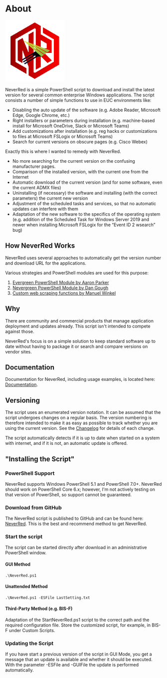 # About


![Evergreen icon](/img/NeverRed.png)

NeverRed is a simple PowerShell script to download and install the latest version for several common enterprise Windows applications. The script consists a number of simple functions to use in EUC environments like:

* Disabling the auto update of the software (e.g. Adobe Reader, Microsoft Edge, Google Chrome, etc.)
* Right installers or parameters during installation (e.g. machine-based install for Microsoft OneDrive, Slack or Microsoft Teams)
* Add customizations after installation (e.g. reg hacks or customizations to files at Microsoft FSLogix or Microsoft Teams)
* Search for current versions on obscure pages (e.g. Cisco Webex)

Exactly this is where I wanted to remedy with NeverRed.

* No more searching for the current version on the confusing manufacturer pages.
* Comparison of the installed version, with the current one from the Internet
* Automatic download of the current version (and for some software, even the current ADMX files)
* Uninstalling (if necessary) the software and installing (with the correct parameters) the current new version
* Adjustment of the scheduled tasks and services, so that no automatic updates can interfere with them
* Adaptation of the new software to the specifics of the operating system (e.g. addition of the Scheduled Task for Windows Server 2019 and newer when installing Microsoft FSLogix for the “Event ID 2 wsearch” bug)

## How NeverRed Works

NeverRed uses several approaches to automatically get the version number and download URL for the applications.

Various strategies and PowerShell modules are used for this purpose:

1. [Evergreen PowerShell Module by Aaron Parker](https://github.com/aaronparker/evergreen)
2. [Nevergreen PowerShell Module by Dan Gough](https://github.com/DanGough/Nevergreen)
3. [Custom web scraping functions by Manuel Winkel](https://www.deyda.net)

## Why

There are community and commercial products that manage application deployment and updates already. This script isn't intended to compete against those.

NeverRed's focus is on a simple solution to keep standard software up to date without having to package it or search and compare versions on vendor sites.

## Documentation

Documentation for NeverRed, including usage examples, is located here: [Documentation](https://www.deyda.net/index.php/en/neverred/).

## Versioning

The script uses an enumerated version notation. It can be assumed that the script undergoes changes on a regular basis. The version numbering is therefore intended to make it as easy as possible to track whether you are using the current version. See the [Changelog](https://www.deyda.net/index.php/en/neverred-changelog/) for details of each change.

The script automatically detects if it is up to date when started on a system with internet, and if it is not, an automatic update is offered.

## "Installing the Script"

### PowerShell Support

NeverRed supports Windows PowerShell 5.1 and PowerShell 7.0+. NeverRed should work on PowerShell Core 6.x; however, I'm not actively testing on that version of PowerShell, so support cannot be guaranteed.

### Download from GitHub

The NeverRed script is published to GitHub and can be found here: [NeverRed](https://github.com/Deyda/NeverRed/). This is the best and recommend method to get NeverRed.

### Start the script

The script can be started directly after download in an administrative PowerShell window.

#### GUI Method

```administrative powershell
.\NeverRed.ps1
```
#### Unattended Method

```administrative powershell
.\NeverRed.ps1 -ESFile LastSetting.txt
```
#### Third-Party Method (e.g. BIS-F)

Adaptation of the StartNeverRed.ps1 script to the correct path and the required configuration file. Store the customized script, for example, in BIS-F under Custom Scripts.

### Updating the Script

If you have start a previous version of the script in GUI Mode, you get a message that an update is available and whether it should be executed.
With the parameter -ESFile and -GUIFile the update is performed automatically.

